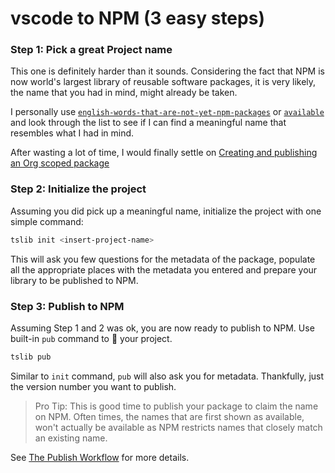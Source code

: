 # vscode to NPM \(3 easy steps\)

### Step 1: Pick a great Project name

This one is definitely harder than it sounds. Considering the fact that NPM is now world's largest library of reusable software packages, it is very likely, the name that you had in mind, might already be taken.

I personally use [`english-words-that-are-not-yet-npm-packages`](https://www.npmjs.com/package/english-words-that-are-not-yet-npm-packages) or [`available`](https://www.npmjs.com/package/available) and look through the list to see if I can find a meaningful name that resembles what I had in mind.

After wasting a lot of time, I would finally settle on [Creating and publishing an Org scoped package](https://docs.npmjs.com/creating-and-publishing-an-org-scoped-package)

### Step 2: Initialize the project

Assuming you did pick up a meaningful name, initialize the project with one simple command:

```bash
tslib init <insert-project-name>
```

This will ask you few questions for the metadata of the package, populate all the appropriate places with the metadata you entered and prepare your library to be published to NPM.

### Step 3: Publish to NPM

Assuming Step 1 and 2 was ok, you are now ready to publish to NPM. Use built-in `pub` command to 🚀 your project.

```bash
tslib pub
```

Similar to `init` command, `pub` will also ask you for metadata. Thankfully, just the version number you want to publish.

> Pro Tip: This is good time to publish your package to claim the name on NPM. Often times, the names that are first shown as available, won't actually be available as NPM restricts names that closely match an existing name.

See [The Publish Workflow](publish-workflow.md) for more details.
